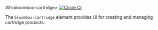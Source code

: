 
##&lt;bloombox-cartridge&gt;  [![Circle CI](https://circleci.com/gh/Bloombox/bloombox-cartridge.svg?style=svg)](https://circleci.com/gh/Bloombox/bloombox-cartridge)

The `bloombox-cartridge` element provides UI for creating and managing cartridge products.
